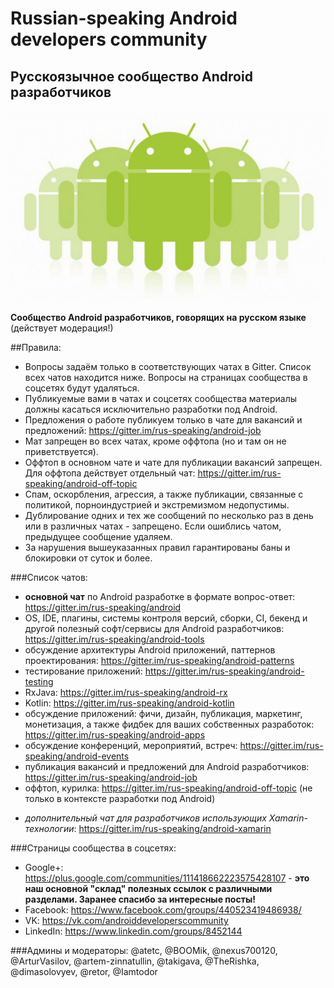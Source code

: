 # Russian-speaking Android developers community
## Русскоязычное сообщество Android разработчиков
![Teaser](androiddevelopers.jpg)

**Сообщество Android разработчиков, говорящих на русском языке** (действует модерация!)

##Правила:
* Вопросы задаём только в соответствующих чатах в Gitter. Cписок всех чатов находится ниже. Вопросы на страницах сообщества в соцсетях будут удаляться.
* Публикуемые вами в чатах и соцсетях сообщества материалы должны касаться исключительно разработки под Android.
* Предложения о работе публикуем только в чате для вакансий и предложений: https://gitter.im/rus-speaking/android-job
* Мат запрещен во всех чатах, кроме оффтопа (но и там он не приветствуется).
* Оффтоп в основном чате и чате для публикации вакансий запрещен. Для оффтопа действует отдельный чат: https://gitter.im/rus-speaking/android-off-topic
* Спам, оскорбления, агрессия, а также публикации, связанные с политикой, порноиндустрией и экстремизмом недопустимы.
* Дублирование одних и тех же сообщений по несколько раз в день или в различных чатах - запрещено. Если ошиблись чатом, предыдущее сообщение удаляем.
* За нарушения вышеуказанных правил гарантированы баны и блокировки от суток и более.

###Список чатов:
* **основной чат** по Android разработке в формате вопрос-ответ: https://gitter.im/rus-speaking/android
* OS, IDE, плагины, системы контроля версий, сборки, CI, бекенд и другой полезный софт/сервисы для Android разработчиков: https://gitter.im/rus-speaking/android-tools
* обсуждение архитектуры Android приложений, паттернов проектирования: https://gitter.im/rus-speaking/android-patterns
* тестирование приложений: https://gitter.im/rus-speaking/android-testing
* RxJava: https://gitter.im/rus-speaking/android-rx
* Kotlin: https://gitter.im/rus-speaking/android-kotlin
* обсуждение приложений: фичи, дизайн, публикация, маркетинг, монетизация, а также фидбек для ваших собственных разработок: https://gitter.im/rus-speaking/android-apps
* обсуждение конференций, мероприятий, встреч: https://gitter.im/rus-speaking/android-events
* публикация вакансий и предложений для Android разработчиков: https://gitter.im/rus-speaking/android-job
* оффтоп, курилка: https://gitter.im/rus-speaking/android-off-topic (не только в контексте разработки под Android)
+ *дополнительный чат для разработчиков использующих Xamarin-технологии*: https://gitter.im/rus-speaking/android-xamarin

###Страницы сообщества в соцсетях:
* Google+: https://plus.google.com/communities/111418662223575428107 - **это наш основной "склад" полезных ссылок с различными разделами. Заранее спасибо за интересные посты!**
* Facebook: https://www.facebook.com/groups/440523419486938/
* VK: https://vk.com/androiddeveloperscommunity
* LinkedIn: https://www.linkedin.com/groups/8452144
 
###Админы и модераторы: 
@atetc, @BOOMik, @nexus700120, @ArturVasilov, @artem-zinnatullin, @takigava, @TheRishka, @dimasolovyev, @retor, @Iamtodor
